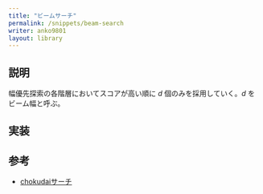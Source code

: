 ```yaml
---
title: "ビームサーチ"
permalink: /snippets/beam-search
writer: anko9801
layout: library
---
```


## 説明

幅優先探索の各階層においてスコアが高い順に $d$ 個のみを採用していく。$d$ をビーム幅と呼ぶ。

## 実装


## 参考

- [chokudaiサーチ](https://www.slideshare.net/chokudai/chokudai-search-23234124)